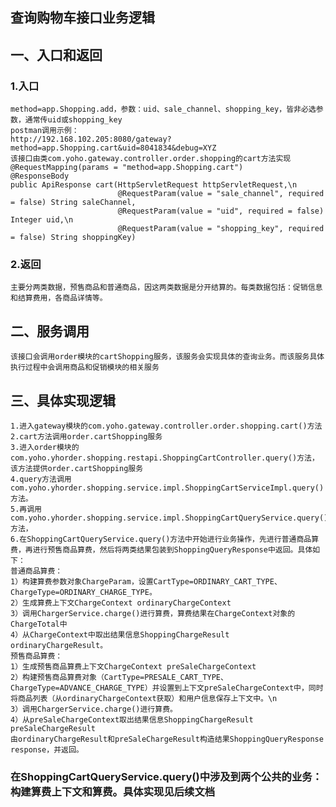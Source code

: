 查询购物车接口业务逻辑
------
## 一、入口和返回
### 1.入口
    method=app.Shopping.add，参数：uid、sale_channel、shopping_key，皆非必选参数，通常传uid或shopping_key
    postman调用示例：
    http://192.168.102.205:8080/gateway?method=app.Shopping.cart&uid=8041834&debug=XYZ
    该接口由类com.yoho.gateway.controller.order.shopping的cart方法实现
    @RequestMapping(params = "method=app.Shopping.cart")
    @ResponseBody
    public ApiResponse cart(HttpServletRequest httpServletRequest,\n
    						@RequestParam(value = "sale_channel", required = false) String saleChannel,
    						@RequestParam(value = "uid", required = false) Integer uid,\n
    						@RequestParam(value = "shopping_key", required = false) String shoppingKey)
### 2.返回
    主要分两类数据，预售商品和普通商品，因这两类数据是分开结算的。每类数据包括：促销信息和结算费用，各商品详情等。
## 二、服务调用
    该接口会调用order模块的cartShopping服务，该服务会实现具体的查询业务。而该服务具体执行过程中会调用商品和促销模块的相关服务
## 三、具体实现逻辑
    1.进入gateway模块的com.yoho.gateway.controller.order.shopping.cart()方法
    2.cart方法调用order.cartShopping服务
    3.进入order模块的com.yoho.yhorder.shopping.restapi.ShoppingCartController.query()方法，该方法提供order.cartShopping服务
    4.query方法调用com.yoho.yhorder.shopping.service.impl.ShoppingCartServiceImpl.query()方法。
    5.再调用com.yoho.yhorder.shopping.service.impl.ShoppingCartQueryService.query()方法，
    6.在ShoppingCartQueryService.query()方法中开始进行业务操作，先进行普通商品算费，再进行预售商品算费，然后将两类结果包装到ShoppingQueryResponse中返回。具体如下：
    普通商品算费：
    1）构建算费参数对象ChargeParam，设置CartType=ORDINARY_CART_TYPE、ChargeType=ORDINARY_CHARGE_TYPE。
    2）生成算费上下文ChargeContext ordinaryChargeContext 
    3）调用ChargerService.charge()进行算费，算费结果在ChargeContext对象的ChargeTotal中
    4）从ChargeContext中取出结果信息ShoppingChargeResult ordinaryChargeResult。
    预售商品算费：
    1）生成预售商品算费上下文ChargeContext preSaleChargeContext
    2）构建预售商品算费对象（CartType=PRESALE_CART_TYPE、ChargeType=ADVANCE_CHARGE_TYPE）并设置到上下文preSaleChargeContext中，同时将商品列表（从ordinaryChargeContext获取）和用户信息保存上下文中。\n
    3）调用ChargerService.charge()进行算费。
    4）从preSaleChargeContext取出结果信息ShoppingChargeResult preSaleChargeResult
    由ordinaryChargeResult和preSaleChargeResult构造结果ShoppingQueryResponse response，并返回。

### 在ShoppingCartQueryService.query()中涉及到两个公共的业务：构建算费上下文和算费。具体实现见后续文档